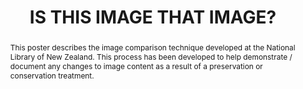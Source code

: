 ---
abstract: 'This poster describes the image comparison technique developed at the National
  Library of New Zealand. This process has been developed to help demonstrate / document
  any changes to image content as a result of a preservation or conservation treatment.

  '
creators:
- Gattuso, Jay
date: null
document_url: https://services.phaidra.univie.ac.at/api/object/o:1424898/download
grand_parent: iPRES
institutions:
- National Library of New Zealand
keywords:
- integrity
- image comparison
- rmse
landing_page_url: https://phaidra.univie.ac.at/o:1424898
language: eng
layout: publication
license: CC BY 4.0 International
notes_url: null
parent: iPRES 2021
presentation_url: null
publication_type: poster
size: 313184
source_name: iPRES
title: IS THIS IMAGE THAT IMAGE?
year: 2021
---